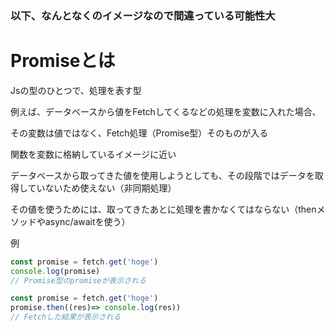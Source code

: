 ### 以下、なんとなくのイメージなので間違っている可能性大

# Promiseとは

Jsの型のひとつで、処理を表す型

例えば、データベースから値をFetchしてくるなどの処理を変数に入れた場合、

その変数は値ではなく、Fetch処理（Promise型）そのものが入る

関数を変数に格納しているイメージに近い

データベースから取ってきた値を使用しようとしても、その段階ではデータを取得していないため使えない（非同期処理）

その値を使うためには、取ってきたあとに処理を書かなくてはならない（thenメソッドやasync/awaitを使う）

例

```js
const promise = fetch.get('hoge')
console.log(promise)
// Promise型のpromiseが表示される

const promise = fetch.get('hoge')
promise.then((res)=> console.log(res))
// Fetchした結果が表示される
```
